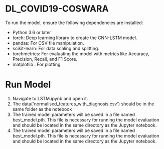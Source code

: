 # DL_COVID19-COSWARA

To run the model, ensure the following dependencies are installed:

* Python 3.6 or later
* torch: Deep learning library to create the CNN-LSTM model.
* pandas: For CSV file manipulation.
* scikit-learn: For data scaling and splitting.
* torchmetrics: For evaluating the model with metrics like Accuracy, Precision, Recall, and F1 Score.
* matplotlib : For plotting 

# Run Model
1. Navigate to LSTM.ipynb and open it.
2. The data('normalised_features_with_diagnosis.csv') should be in the same folder as the notebook
3. The trained model parameters will be saved in a file named best_model.pth. This file is necessary for running the model evaluation and should be located in the same directory as the Jupyter notebook.
4. The trained model parameters will be saved in a file named best_model.pth. This file is necessary for running the model evaluation and should be located in the same directory as the Jupyter notebook.
   
